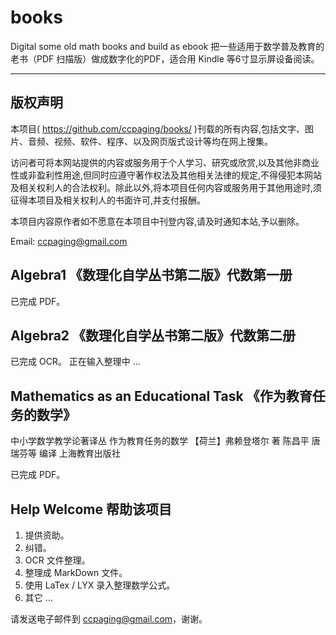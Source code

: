 books
=====

Digital some old math books and build as ebook
把一些适用于数学普及教育的老书（PDF 扫描版）做成数字化的PDF，适合用 Kindle 等6寸显示屏设备阅读。

----

版权声明
----
本项目( <https://github.com/ccpaging/books/> )刊载的所有内容,包括文字、图片、音频、视频、软件、程序、以及网页版式设计等均在网上搜集。

访问者可将本网站提供的内容或服务用于个人学习、研究或欣赏,以及其他非商业性或非盈利性用途,但同时应遵守著作权法及其他相关法律的规定,不得侵犯本网站及相关权利人的合法权利。除此以外,将本项目任何内容或服务用于其他用途时,须征得本项目及相关权利人的书面许可,并支付报酬。

本项目内容原作者如不愿意在本项目中刊登内容,请及时通知本站,予以删除。

Email: <ccpaging@gmail.com>

Algebra1 《数理化自学丛书第二版》代数第一册
----
已完成 PDF。

Algebra2 《数理化自学丛书第二版》代数第二册
----
已完成 OCR。
正在输入整理中 ...

Mathematics as an Educational Task 《作为教育任务的数学》
----
中小学数学教学论著译丛
作为教育任务的数学
【荷兰】弗赖登塔尔 著
陈昌平 唐瑞芬等 编译
上海教育出版社

已完成 PDF。

Help Welcome 帮助该项目
----
1. 提供资助。
2. 纠错。
3. OCR 文件整理。
4. 整理成 MarkDown 文件。
5. 使用 LaTex / LYX 录入整理数学公式。
6. 其它 ...

请发送电子邮件到 <ccpaging@gmail.com>，谢谢。
